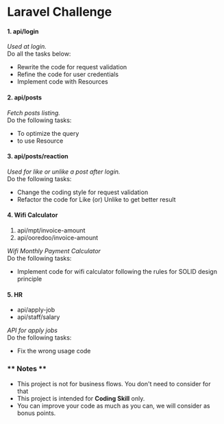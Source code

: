 # Laravel Challenge

#### 1. api/login

*Used at login.*
<br> 
Do all the tasks below:

- Rewrite the code for request validation
- Refine the code for user credentials
- Implement code with Resources

#### 2. api/posts

*Fetch posts listing.* 
<br> 
Do the following tasks:

- To optimize the query
- to use Resource
#### 3. api/posts/reaction

*Used for like or unlike a post after login.* 
<br> 
Do the following tasks:

- Change the coding style for request validation
- Refactor the code for Like (or) Unlike to get better result

#### 4. Wifi Calculator
1. api/mpt/invoice-amount
2. api/ooredoo/invoice-amount

*Wifi Monthly Payment Calculator*
<br>
Do the following tasks:
- Implement code for wifi calculator following the rules for SOLID design principle

#### 5. HR
- api/apply-job
- api/staff/salary

*API for apply jobs*
<br>
Do the following tasks:

- Fix the wrong usage code

### ** Notes **

- This project is not for business flows. You don't need to consider for that
- This project is intended for **Coding Skill** only.
- You can improve your code as much as you can, we will consider as bonus points.
